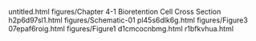 untitled.html
figures/Chapter 4-1 Bioretention Cell Cross Section
h2p6d97sl1.html
figures/Schematic-01
pl45s6dlk6g.html
figures/Figure3
07epaf6roig.html
figures/Figure1
d1cmcocnbmg.html
r1bfkvhua.html